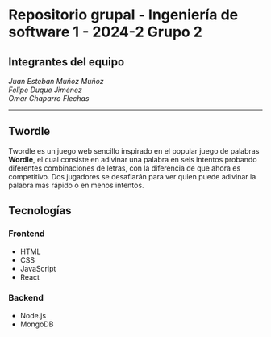# Repositorio grupal - Ingeniería de software 1 - 2024-2 Grupo 2

## Integrantes del equipo

_Juan Esteban Muñoz Muñoz_  
_Felipe Duque Jiménez_  
_Omar Chaparro Flechas_

---

## Twordle

Twordle es un juego web sencillo inspirado en el popular juego de palabras **Wordle**, el cual consiste en adivinar una palabra en seis intentos probando diferentes combinaciones de letras, con la diferencia de que ahora es competitivo. Dos jugadores se desafiarán para ver quien puede adivinar la palabra más rápido o en menos intentos.

## Tecnologías

### Frontend

- HTML
- CSS
- JavaScript
- React

### Backend

- Node.js
- MongoDB
